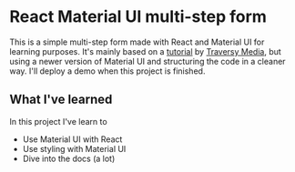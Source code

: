 # React Material UI multi-step form
This is a simple multi-step form made with React and Material UI for learning purposes. It's mainly based on a [tutorial](https://youtu.be/zT62eVxShsY) by [Traversy Media](https://www.youtube.com/channel/UC29ju8bIPH5as8OGnQzwJyA), but using a newer version of Material UI and structuring the code in a cleaner way. I'll deploy a demo when this project is finished.

## What I've learned
In this project I've learn to
* Use Material UI with React
* Use styling with Material UI
* Dive into the docs (a lot)